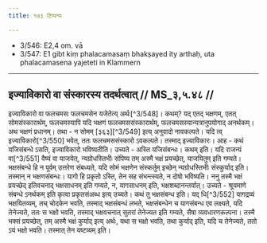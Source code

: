 ```yaml
---
title: १७३ टिप्पन्यः

---
```

- 3/546: E2,4 om. vā
- 3/547: E1 gibt kiṃ phalacamasaṃ bhakṣayed ity arthaḥ, uta phalacamasena yajeteti in Klammern

____________________________________________


## इज्याविकारो वा संस्कारस्य तदर्थत्वात् // MS_३,५.४८ //

इज्याविकारो वा फलचमसः फलचमसेन यजेतेत्य् अर्थः[^3/548]। कथम्? यद् एतद् भक्षणम्, एतत् सोमसंस्कारार्थम्, फलचमस्यापि यदि भक्षणं फलचमससंस्कारार्थम्, फलचमसस्यान्यत्रानुपयोगाद् अनर्थकम्। अथ भक्षणं प्रधानम्। तथा - न सोमम् [३६३][^3/549] इत्य् अनुवादो नावकल्पते। यदि त्व् इज्याविकारो[^3/550] भवेत्, ततः फलचमससंस्कारो ऽवकल्पते। तस्माद् इज्याविकारः।
आह - कथं यजिसंबन्धे ऽसति, इज्याविकारो भविष्यतीति। उच्यते - अस्ति यजिसंबन्धः। कथम् इति। यदि राजन्यं वा[^3/551] वैष्यं वा याजयेत्, न्यग्रोधस्तिभीः संपिष्य तम् अस्मै भक्षं प्रयच्छेत्, याजयितुम् इति गम्यते। भक्षसंबन्धे हि न पूर्वम् उत्तरेण संबध्यते, यदि सोमं भक्षणेन संस्कर्तुम् इच्छेन् न्यग्रोधस्तिभीः संस्कुर्याद् इति। तस्मान् न भक्षणसंबन्धः। यागो हि प्रकृतो ऽस्ति, तेन सह संभन्त्स्यते, न दोषो भविष्यति।
ननु तस्मै भक्षं प्रयच्छेद् इतिवचनाद् भक्षसाधनम् इति गम्यते, न, यागसाधनम् इति, भक्षशब्दानन्तर्यात्। उच्यते - श्रूयमाणे संबन्धे ऽनर्थकम् इति कृत्वा प्रकृतसंअब्ध इत्य् उच्यते। कथं तु भक्षसंबन्ध इति। यद् धि[^3/552] यागद्रव्यं भक्षयितव्यम्, तच् चोदकेन भवति, तस्माद् भक्षसंबन्धं लभते, भक्षसंबन्धेन च यागसंबन्ध एव लक्ष्यते, यदि तेनेज्यते, ततः स भक्षो भवति, तस्माद् भक्षवचनात् सुतरां तेनेज्यत इति गम्यते, सैषा व्यवधारणकल्पना। तस्मै भक्सं प्रयच्छेत्, तम् अस्मै भक्षं कुर्याद् इत्य् अर्थः, यथा स भक्षो भवति, तथा कुर्याद् इति, यदि च तेनेज्यते, ततो ऽयं भक्षो भवति। तस्मात् तेन यष्टव्यम् इति।
